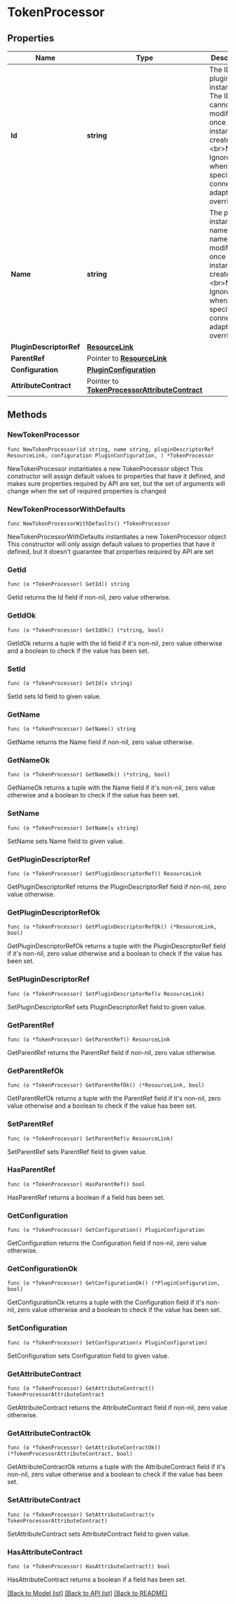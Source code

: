 # TokenProcessor

## Properties

Name | Type | Description | Notes
------------ | ------------- | ------------- | -------------
**Id** | **string** | The ID of the plugin instance. The ID cannot be modified once the instance is created.&lt;br&gt;Note: Ignored when specifying a connection&#39;s adapter override. | 
**Name** | **string** | The plugin instance name. The name can be modified once the instance is created.&lt;br&gt;Note: Ignored when specifying a connection&#39;s adapter override. | 
**PluginDescriptorRef** | [**ResourceLink**](ResourceLink.md) |  | 
**ParentRef** | Pointer to [**ResourceLink**](ResourceLink.md) |  | [optional] 
**Configuration** | [**PluginConfiguration**](PluginConfiguration.md) |  | 
**AttributeContract** | Pointer to [**TokenProcessorAttributeContract**](TokenProcessorAttributeContract.md) |  | [optional] 

## Methods

### NewTokenProcessor

`func NewTokenProcessor(id string, name string, pluginDescriptorRef ResourceLink, configuration PluginConfiguration, ) *TokenProcessor`

NewTokenProcessor instantiates a new TokenProcessor object
This constructor will assign default values to properties that have it defined,
and makes sure properties required by API are set, but the set of arguments
will change when the set of required properties is changed

### NewTokenProcessorWithDefaults

`func NewTokenProcessorWithDefaults() *TokenProcessor`

NewTokenProcessorWithDefaults instantiates a new TokenProcessor object
This constructor will only assign default values to properties that have it defined,
but it doesn't guarantee that properties required by API are set

### GetId

`func (o *TokenProcessor) GetId() string`

GetId returns the Id field if non-nil, zero value otherwise.

### GetIdOk

`func (o *TokenProcessor) GetIdOk() (*string, bool)`

GetIdOk returns a tuple with the Id field if it's non-nil, zero value otherwise
and a boolean to check if the value has been set.

### SetId

`func (o *TokenProcessor) SetId(v string)`

SetId sets Id field to given value.


### GetName

`func (o *TokenProcessor) GetName() string`

GetName returns the Name field if non-nil, zero value otherwise.

### GetNameOk

`func (o *TokenProcessor) GetNameOk() (*string, bool)`

GetNameOk returns a tuple with the Name field if it's non-nil, zero value otherwise
and a boolean to check if the value has been set.

### SetName

`func (o *TokenProcessor) SetName(v string)`

SetName sets Name field to given value.


### GetPluginDescriptorRef

`func (o *TokenProcessor) GetPluginDescriptorRef() ResourceLink`

GetPluginDescriptorRef returns the PluginDescriptorRef field if non-nil, zero value otherwise.

### GetPluginDescriptorRefOk

`func (o *TokenProcessor) GetPluginDescriptorRefOk() (*ResourceLink, bool)`

GetPluginDescriptorRefOk returns a tuple with the PluginDescriptorRef field if it's non-nil, zero value otherwise
and a boolean to check if the value has been set.

### SetPluginDescriptorRef

`func (o *TokenProcessor) SetPluginDescriptorRef(v ResourceLink)`

SetPluginDescriptorRef sets PluginDescriptorRef field to given value.


### GetParentRef

`func (o *TokenProcessor) GetParentRef() ResourceLink`

GetParentRef returns the ParentRef field if non-nil, zero value otherwise.

### GetParentRefOk

`func (o *TokenProcessor) GetParentRefOk() (*ResourceLink, bool)`

GetParentRefOk returns a tuple with the ParentRef field if it's non-nil, zero value otherwise
and a boolean to check if the value has been set.

### SetParentRef

`func (o *TokenProcessor) SetParentRef(v ResourceLink)`

SetParentRef sets ParentRef field to given value.

### HasParentRef

`func (o *TokenProcessor) HasParentRef() bool`

HasParentRef returns a boolean if a field has been set.

### GetConfiguration

`func (o *TokenProcessor) GetConfiguration() PluginConfiguration`

GetConfiguration returns the Configuration field if non-nil, zero value otherwise.

### GetConfigurationOk

`func (o *TokenProcessor) GetConfigurationOk() (*PluginConfiguration, bool)`

GetConfigurationOk returns a tuple with the Configuration field if it's non-nil, zero value otherwise
and a boolean to check if the value has been set.

### SetConfiguration

`func (o *TokenProcessor) SetConfiguration(v PluginConfiguration)`

SetConfiguration sets Configuration field to given value.


### GetAttributeContract

`func (o *TokenProcessor) GetAttributeContract() TokenProcessorAttributeContract`

GetAttributeContract returns the AttributeContract field if non-nil, zero value otherwise.

### GetAttributeContractOk

`func (o *TokenProcessor) GetAttributeContractOk() (*TokenProcessorAttributeContract, bool)`

GetAttributeContractOk returns a tuple with the AttributeContract field if it's non-nil, zero value otherwise
and a boolean to check if the value has been set.

### SetAttributeContract

`func (o *TokenProcessor) SetAttributeContract(v TokenProcessorAttributeContract)`

SetAttributeContract sets AttributeContract field to given value.

### HasAttributeContract

`func (o *TokenProcessor) HasAttributeContract() bool`

HasAttributeContract returns a boolean if a field has been set.


[[Back to Model list]](../README.md#documentation-for-models) [[Back to API list]](../README.md#documentation-for-api-endpoints) [[Back to README]](../README.md)


